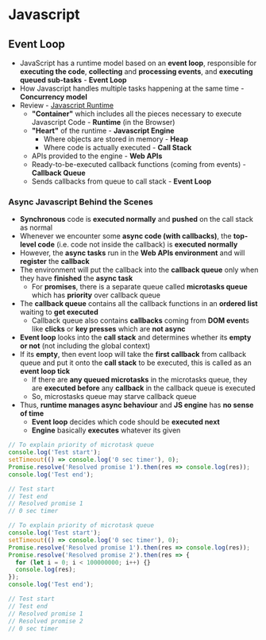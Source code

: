 # **Javascript**

## **Event Loop**

* JavaScript has a runtime model based on an **event loop**, responsible for **executing the code**, **collecting** and **processing events**, and **executing queued sub-tasks** - **Event Loop**
* How Javascript handles multiple tasks happening at the same time - **Concurrency model**
* Review - [Javascript Runtime](/javascript/behind-the-scenes/javascript-engine-runtime.md#javascript-runtime)
  * **"Container"** which includes all the pieces necessary to execute Javascript Code - **Runtime** (in the Browser)
  * **"Heart"** of the runtime - **Javascript Engine**
    * Where objects are stored in memory - **Heap**
    * Where code is actually executed - **Call Stack**
  * APIs provided to the engine - **Web APIs**
  * Ready-to-be-executed callback functions (coming from events) - **Callback Queue**
  * Sends callbacks from queue to call stack - **Event Loop**

### **Async Javascript Behind the Scenes**

* **Synchronous** code is **executed normally** and **pushed** on the call stack as normal
* Whenever we encounter some **async code (with callbacks)**, the **top-level code** (i.e. code not inside the callback) is **executed normally**
* However, the **async tasks** run in the **Web APIs environment** and will **register** the **callback**
* The environment will put the callback into the **callback queue** only when they have **finished** the **async task**
  * For **promises**, there is a separate queue called **microtasks queue** which has **priority** over callback queue
* The **callback queue** contains all the callback functions in an **ordered list** waiting to **get executed**
  * Callback queue also contains **callbacks** coming from **DOM event**s like **clicks** or **key presses** which are **not async**
* **Event loop** looks into the **call stack** and determines whether its **empty or not** (not including the global context)
* If its **empty**, then event loop will take the **first callback** from callback queue and put it onto the **call stack** to be executed, this is called as an **event loop tick**
  * If there are **any queued microtasks** in the microtasks queue, they are **executed before** any **callback** in the callback queue is executed
  * So, microstasks queue may starve callback queue
* Thus, **runtime manages async behaviour** and **JS engine** has **no sense of time**
  * **Event loop** decides which code should be **executed next**
  * **Engine** basically **executes** whatever its given

```javascript
// To explain priority of microtask queue
console.log('Test start');
setTimeout(() => console.log('0 sec timer'), 0);
Promise.resolve('Resolved promise 1').then(res => console.log(res));
console.log('Test end');

// Test start
// Test end
// Resolved promise 1
// 0 sec timer
```

```javascript
// To explain priority of microtask queue
console.log('Test start');
setTimeout(() => console.log('0 sec timer'), 0);
Promise.resolve('Resolved promise 1').then(res => console.log(res));
Promise.resolve('Resolved promise 2').then(res => {
  for (let i = 0; i < 100000000; i++) {}
  console.log(res);
});
console.log('Test end');

// Test start
// Test end
// Resolved promise 1
// Resolved promise 2
// 0 sec timer
```
